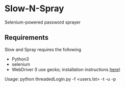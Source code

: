 # Slow-N-Spray
Selenium-powered password sprayer

## Requirements

Slow and Spray requires the following
* Python3
* selenium
* WebDriver (I use gecko; installation instructions [here](https://selenium-python.readthedocs.io/installation.html "Selenium readthedocs.io"))

Usage: python threadedLogin.py -f <users.lst> -t <threadCount> -u <url> -p <password>
